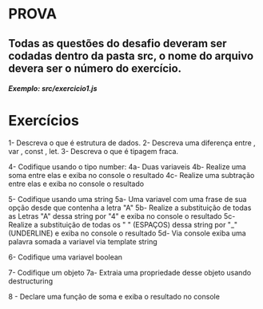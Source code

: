 # PROVA

## Todas as questões do desafio deveram ser codadas dentro da pasta src, o nome do arquivo devera ser o número do exercício.

##### Exemplo: src/exercicio1.js

# Exercícios

1- Descreva o que é estrutura de dados.
2- Descreva uma diferença entre , var , const , let.
3- Descreva o que é tipagem fraca.

4- Codifique usando o tipo number:
4a- Duas variaveis
4b- Realize uma soma entre elas e exiba no console o resultado
4c- Realize uma subtração entre elas e exiba no console o resultado

5- Codifique usando uma string
5a- Uma variavel com uma frase de sua opção desde que contenha a letra "A"
5b- Realize a substituição de todas as Letras "A" dessa string por "4" e exiba no console o resultado
5c- Realize a substituição de todas os " " (ESPAÇOS) dessa string por "\_" (UNDERLINE) e exiba no console o resultado
5d- Via console exiba uma palavra somada a variavel via template string

6- Codifique uma variavel boolean

7- Codifique um objeto
7a- Extraia uma propriedade desse objeto usando destructuring

8 - Declare uma função de soma e exiba o resultado no console
